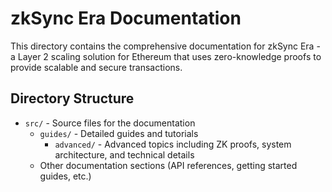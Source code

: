 # zkSync Era Documentation

This directory contains the comprehensive documentation for zkSync Era - a Layer 2 scaling solution for Ethereum that uses zero-knowledge proofs to provide scalable and secure transactions.

## Directory Structure

- `src/` - Source files for the documentation
  - `guides/` - Detailed guides and tutorials
    - `advanced/` - Advanced topics including ZK proofs, system architecture, and technical details
  - Other documentation sections (API references, getting started guides, etc.)

